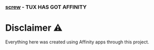 ### [screw](https://bsky.app/profile/e16iskool.bsky.social) - TUX HAS GOT AFFINITY



# Disclaimer ⚠️
Everything here was created using Affinity apps through this project.

